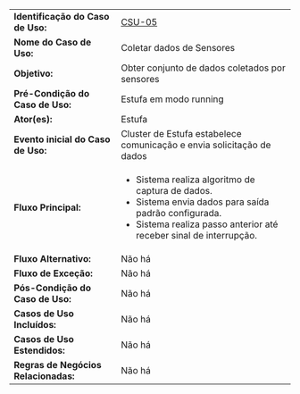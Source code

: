 |   	|	    |
|---	|---	|
|**Identificação do Caso de Uso:**|[CSU-05](https://github.com/avandrevitor/hidroino/blob/master/project/artifacts/table_use_of_cases.md)|
|**Nome do Caso de Uso:**|Coletar dados de Sensores|
|**Objetivo:**|Obter conjunto de dados coletados por sensores|
|**Pré-Condição do Caso de Uso:**|Estufa em modo running|
|**Ator(es):**|Estufa|
|**Evento inicial do Caso de Uso:**|Cluster de Estufa estabelece comunicação e envia solicitação de dados|
|**Fluxo Principal:**|<ul><li>Sistema realiza algoritmo de captura de dados.</li><li>Sistema envia dados para saída padrão configurada.</li><li>Sistema realiza passo anterior até receber sinal de interrupção.</li></ul>| 
|**Fluxo Alternativo:**|Não há|
|**Fluxo de Exceção:**|Não há|
|**Pós-Condição do Caso de Uso:**|Não há|
|**Casos de Uso Incluídos:**|Não há|
|**Casos de Uso Estendidos:**|Não há|
|**Regras de Negócios Relacionadas:**|Não há|
